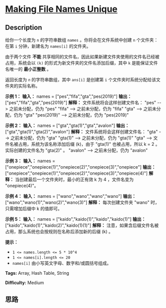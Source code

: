 # [Making File Names Unique][title]

## Description

给你一个长度为 `n` 的字符串数组 `names` 。你将会在文件系统中创建 `n` 个文件夹：在第 `i` 分钟，新建名为 `names[i]`
的文件夹。

由于两个文件 **不能** 共享相同的文件名，因此如果新建文件夹使用的文件名已经被占用，系统会以 `(k)` 的形式为新文件夹的文件名添加后缀，其中 `k`
是能保证文件名唯一的 **最小正整数** 。

返回长度为 _`n`_ 的字符串数组，其中 `ans[i]` 是创建第 `i` 个文件夹时系统分配给该文件夹的实际名称。



**示例 1：**
            **输入：** names = ["pes","fifa","gta","pes(2019)"]    **输出：** ["pes","fifa","gta","pes(2019)"]    **解释：** 文件系统将会这样创建文件名：    "pes" --> 之前未分配，仍为 "pes"    "fifa" --> 之前未分配，仍为 "fifa"    "gta" --> 之前未分配，仍为 "gta"    "pes(2019)" --> 之前未分配，仍为 "pes(2019)"    

**示例 2：**
            **输入：** names = ["gta","gta(1)","gta","avalon"]    **输出：** ["gta","gta(1)","gta(2)","avalon"]    **解释：** 文件系统将会这样创建文件名：    "gta" --> 之前未分配，仍为 "gta"    "gta(1)" --> 之前未分配，仍为 "gta(1)"    "gta" --> 文件名被占用，系统为该名称添加后缀 (k)，由于 "gta(1)" 也被占用，所以 k = 2 。实际创建的文件名为 "gta(2)" 。    "avalon" --> 之前未分配，仍为 "avalon"    

**示例 3：**
            **输入：** names = ["onepiece","onepiece(1)","onepiece(2)","onepiece(3)","onepiece"]    **输出：** ["onepiece","onepiece(1)","onepiece(2)","onepiece(3)","onepiece(4)"]    **解释：** 当创建最后一个文件夹时，最小的正有效 k 为 4 ，文件名变为 "onepiece(4)"。    

**示例 4：**
            **输入：** names = ["wano","wano","wano","wano"]    **输出：** ["wano","wano(1)","wano(2)","wano(3)"]    **解释：** 每次创建文件夹 "wano" 时，只需增加后缀中 k 的值即可。

**示例 5：**
            **输入：** names = ["kaido","kaido(1)","kaido","kaido(1)"]    **输出：** ["kaido","kaido(1)","kaido(2)","kaido(1)(1)"]    **解释：** 注意，如果含后缀文件名被占用，那么系统也会按规则在名称后添加新的后缀 (k) 。    



**提示：**

  * `1 <= names.length <= 5 * 10^4`
  * `1 <= names[i].length <= 20`
  * `names[i]` 由小写英文字母、数字和/或圆括号组成。


**Tags:** Array, Hash Table, String

**Difficulty:** Medium

## 思路

[title]: https://leetcode-cn.com/problems/making-file-names-unique
